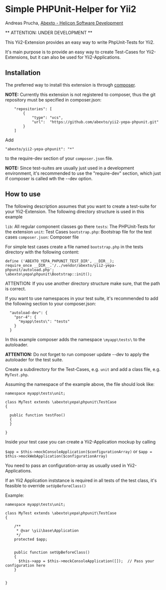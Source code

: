 Simple PHPUnit-Helper for Yii2
==============================

Andreas Prucha, [Abexto - Helicon Software Development](http://www.helicon.co.at)

** ATTENTION: UNDER DEVELOPMENT **

This Yii2-Extension provides an easy way to write PhpUnit-Tests for Yii2.

It's main purpose is to provide an easy way to create Test-Cases for Yii2-Extensions, 
but it can also be used for Yii2-Applications. 

Installation
------------

The preferred way to install this extension is through [composer](http://getcomposer.org/download/).

**NOTE:** Currently this extension is not registered to composer, thus the git repository must be specified
in composer.json:

```
    "repositories": [
        {
            "type": "vcs",
            "url":  "https://github.com/abexto/yii2-yepa-phpunit.git"
        }
    ]
```

Add

```
"abexto/yii2-yepa-phpunit": "*"
```

to the require-dev section of your `composer.json` file.

**NOTE:** Since test-suites are usually just used in a development environment, it's recommended to use
the "require-dev" section, which just if composer is called wth the --dev option. 


How to use
------------

The following description assumes that you want to create a test-suite for your Yii2-Extension.
The following directory structure is used in this example

`lib`: All regular component classes go there
`tests`: The PHPUnit-Tests for the extension
  `unit`: Test Cases
  `bootstrap.php`: Bootstrap file for the test cases
`composer.json`: Composer file


For simple test cases create a file named `bootstrap.php` in the tests directory with the following content:

```
define ('ABEXTO_YEPA_PHPUNIT_TEST_DIR', __DIR__);
require_once __DIR__.'/../vendor/abexto/yii2-yepa-phpunit/autoload.php';
\abexto\yepa\phpunit\Bootstrap::init();

```

ATTENTION: If you use another directory structure make sure, that the path is correct.

If you want to use namespaces in your test suite, it's recommended to add the following section
to your composer.json:


```
  "autoload-dev": {
    "psr-4": {
      "myapp\tests\": "tests"
    }
  }
```

In this example composer adds the namespace `\myapp\tests\` to the autoloader.

**ATTENTION:** Do not forget to run composer update --dev to apply the autoloader for the test suite.

Create a subdirectory for the Test-Cases, e.g. `unit` and add a class file, e.g. `MyTest.php`.

Assuming the namespace of the example above, the file should look like:

```
namespace myapp\tests\unit;

class MyTest extends \abexto\yepa\phpunit\TestCase
{

  public function testFoo()
  {
  }

}
```

Inside your test case you can create a Yii2-Application mockup by calling

`$app = $this->mockConsoleApplication($configurationArray)` or 
`$app = $this->mockWebApplication($configurationArray)`

You need to pass an configuration-array as usually used in Yii2-Applications.

If an Yii2 Application inststance is required in all tests of the test class, it's feasible to 
override `setUpBeforeClass()`

Example:

```
namespace myapp\tests\unit;

class MyTest extends \abexto\yepa\phpunit\TestCase
{

    /**
     * @var \yii\base\Application
     */
    protected $app;


    public function setUpBeforeClass()
    {
      $this->app = $this->mockConsoleApplication([]);  // Pass your configuration here
    } 


}
```
